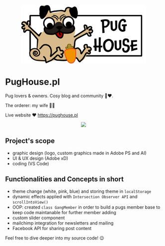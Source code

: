 <p align="center">
  <img width="400" src="/img/Logo pughouse.png">
</p>

# PugHouse.pl

Pug lovers & owners. Cosy blog and community 🐾❤️.

The orderer: my wife 👩‍🦱

Live website ❤ https://pughouse.pl

<p align="center">
  <img src="/img/Pug House.gif">
</p>

## Project's scope

- graphic design (logo, custom graphics made in Adobe PS and AI)
- UI & UX design (Adobe xD)
- coding (VS Code)

## Functionalities and Concepts in short

- theme change (white, pink, blue) and storing theme in `localStorage`
- dynamic effects applied with `Intersection Observer API` and `scrollIntoView()`
- OOP: created `class GangMember` in order to build a pugs member base to keep code maintanable for further member adding
- custom slider component
- mailchimp integration for newsletters and mailing
- Facebook API for sharing post content

Feel free to dive deeper into my source code! 😉
